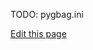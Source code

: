 
TODO: pygbag.ini


[Edit this page](https://github.com/pygame-web/pygame-web.github.io/edit/main/wiki/pygbag-configuration/README.md)
